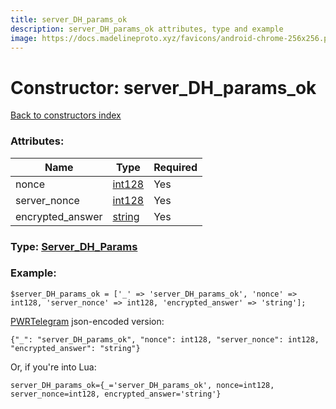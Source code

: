 ```yaml
---
title: server_DH_params_ok
description: server_DH_params_ok attributes, type and example
image: https://docs.madelineproto.xyz/favicons/android-chrome-256x256.png
---
```

# Constructor: server\_DH\_params\_ok  
[Back to constructors index](index.md)



### Attributes:

| Name     |    Type       | Required |
|----------|---------------|----------|
|nonce|[int128](../types/int128.md) | Yes|
|server\_nonce|[int128](../types/int128.md) | Yes|
|encrypted\_answer|[string](../types/string.md) | Yes|



### Type: [Server\_DH\_Params](../types/Server_DH_Params.md)


### Example:

```
$server_DH_params_ok = ['_' => 'server_DH_params_ok', 'nonce' => int128, 'server_nonce' => int128, 'encrypted_answer' => 'string'];
```  

[PWRTelegram](https://pwrtelegram.xyz) json-encoded version:

```
{"_": "server_DH_params_ok", "nonce": int128, "server_nonce": int128, "encrypted_answer": "string"}
```


Or, if you're into Lua:  


```
server_DH_params_ok={_='server_DH_params_ok', nonce=int128, server_nonce=int128, encrypted_answer='string'}

```


